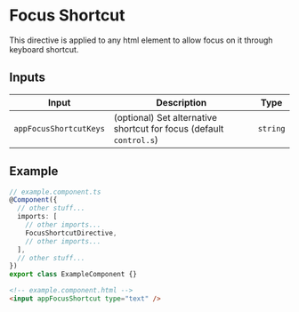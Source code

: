 # Focus Shortcut

This directive is applied to any html element to allow focus on it through keyboard shortcut.

## Inputs

| Input                  | Description                                                         | Type     |
| ---------------------- | ------------------------------------------------------------------- | -------- |
| `appFocusShortcutKeys` | (optional) Set alternative shortcut for focus (default `control.s`) | `string` |

## Example

```typescript
// example.component.ts
@Component({
  // other stuff...
  imports: [
    // other imports...
    FocusShortcutDirective,
    // other imports...
  ],
  // other stuff...
})
export class ExampleComponent {}
```

```html
<!-- example.component.html -->
<input appFocusShortcut type="text" />
```
